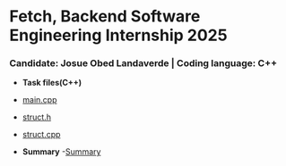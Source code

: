 <h1>Fetch, Backend Software Engineering Internship 2025</h1>
<h3>Candidate: Josue Obed Landaverde | Coding language: C++</h3>

- <b>Task files(C++)</b>
- [main.cpp](https://github.com/jlndvr/Fetch-BE-C-/blob/main/main.cpp)
- [struct.h](https://github.com/jlndvr/Fetch-BE-C-/blob/main/struct.h)
- [struct.cpp](https://github.com/jlndvr/Fetch-BE-C-/blob/main/struct.cpp)

- <b>Summary</b>
-[Summary](https://github.com/jlndvr/Fetch-BE-C-/blob/main/Summary.txt)
